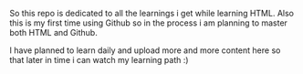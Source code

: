 So this repo is dedicated to all the learnings i get while learning HTML. Also this is my first time using Github so in the process i am planning to master both HTML and Github.

I have planned to learn daily and upload more and more content here so that later in time i can watch my learning path :)
